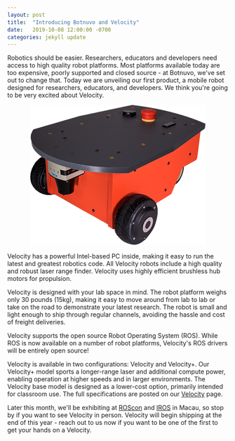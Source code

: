 ```yaml
---
layout: post
title:  "Introducing Botnuvo and Velocity"
date:   2019-10-08 12:00:00 -0700
categories: jekyll update
---
```


Robotics should be easier. Researchers, educators and developers need access to high
quality robot platforms. Most platforms available today are too expensive, poorly
supported and closed source - at Botnuvo, we've set out to change that. Today we are unveiling
our first product, a mobile robot designed for researchers, educators, and developers.
We think you're going to be very excited about Velocity.

<center><img src="/assets/images/2019-10-15-velocity.png"></center>

Velocity has a powerful Intel-based PC inside, making it easy to run the latest and
greatest robotics code. All Velocity robots include a high quality and robust laser
range finder. Velocity uses highly efficient brushless hub motors for propulsion.

Velocity is designed with your lab space in mind. The robot platform weighs only 30
pounds (15kg), making it easy to move around from lab to lab or take on the road to
demonstrate your latest research. The robot is small and light enough to ship through
regular channels, avoiding the hassle and cost of freight deliveries.

Velocity supports the open source Robot Operating System (ROS). While ROS is now
available on a number of robot platforms, Velocity's ROS drivers will be entirely
open source!

Velocity is available in two configurations: Velocity and Velocity+. Our Velocity+ model
sports a longer-range laser and additional compute power, enabling operation
at higher speeds and in larger environments. The Velocity base model is designed
as a lower-cost option, primarily intended for classroom use. The full specifications
are posted on our <a href="/velocity">Velocity</a> page.

Later this month, we'll be exhibiting at
<a href="https://roscon.ros.org/2019/">ROScon</a> and
<a href="https://www.iros2019.org">IROS</a> in Macau, so stop by if you want to
see Velocity in person. Velocity will begin shipping at the end of this year - reach
out to us now if you want to be one of the first to get your hands on a Velocity.
